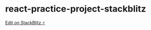# react-practice-project-stackblitz

[Edit on StackBlitz ⚡️](https://stackblitz.com/edit/react-vvbqtq)